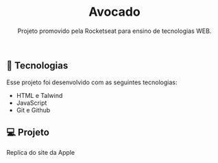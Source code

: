 ﻿<h1 align="center"> Avocado </h1>

<p align="center">
Projeto promovido pela Rocketseat para ensino de tecnologias WEB.
</p>


<br>


## 🚀 Tecnologias

Esse projeto foi desenvolvido com as seguintes tecnologias:

- HTML e Talwind
- JavaScript
- Git e Github

## 💻 Projeto
 Replica do site da Apple

